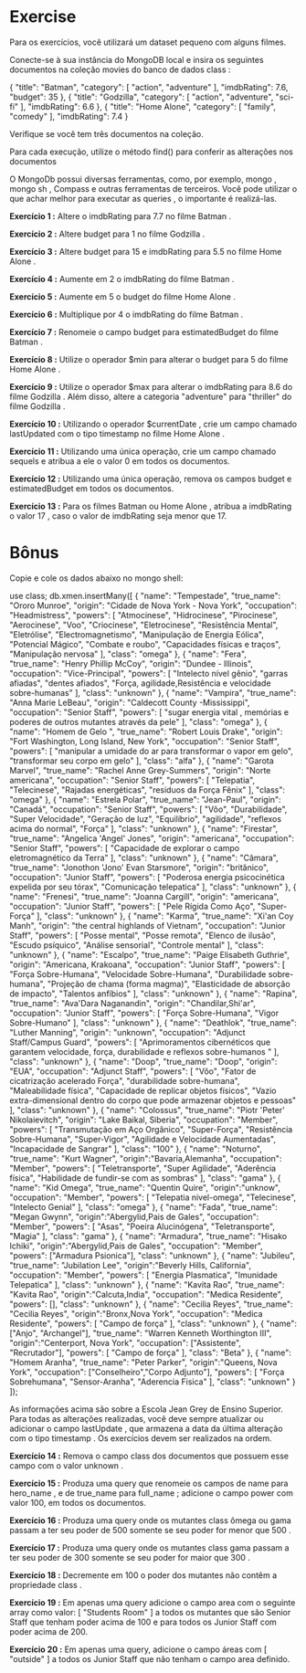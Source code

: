 # Exercise
Para os exercícios, você utilizará um dataset pequeno com alguns filmes.

Conecte-se à sua instância do MongoDB local e insira os seguintes documentos na coleção movies do banco de dados class :

{
  "title": "Batman",
  "category": [ "action", "adventure" ],
  "imdbRating": 7.6,
  "budget": 35
},
{
  "title": "Godzilla",
  "category": [ "action", "adventure", "sci-fi" ],
  "imdbRating": 6.6
},
{
  "title": "Home Alone",
  "category": [ "family", "comedy" ],
  "imdbRating": 7.4
}

Verifique se você tem três documentos na coleção.

Para cada execução, utilize o método find() para conferir as alterações nos documentos

O MongoDb possui diversas ferramentas, como, por exemplo, mongo , mongo sh , Compass e outras ferramentas de terceiros. Você pode utilizar o que achar melhor para executar as queries , o importante é realizá-las.

**Exercício 1 :** 
Altere o imdbRating para 7.7 no filme Batman .

**Exercício 2 :** 
Altere budget para 1 no filme Godzilla .

**Exercício 3 :** 
Altere budget para 15 e imdbRating para 5.5 no filme Home Alone .

**Exercício 4 :** 
Aumente em 2 o imdbRating do filme Batman .

**Exercício 5 :** 
Aumente em 5 o budget do filme Home Alone .

**Exercício 6 :** 
Multiplique por 4 o imdbRating do filme Batman .

**Exercício 7 :** 
Renomeie o campo budget para estimatedBudget do filme Batman .

**Exercício 8 :** 
Utilize o operador $min para alterar o budget para 5 do filme Home Alone .

**Exercício 9 :**
Utilize o operador $max para alterar o imdbRating para 8.6 do filme Godzilla . Além disso, altere a categoria "adventure" para "thriller" do filme Godzilla .

**Exercício 10 :** 
Utilizando o operador $currentDate , crie um campo chamado lastUpdated com o tipo timestamp no filme Home Alone .

**Exercício 11 :** 
Utilizando uma única operação, crie um campo chamado sequels e atribua a ele o valor 0 em todos os documentos.

**Exercício 12 :** 
Utilizando uma única operação, remova os campos budget e estimatedBudget em todos os documentos.

**Exercício 13 :**
Para os filmes Batman ou Home Alone , atribua a imdbRating o valor 17 , caso o valor de imdbRating seja menor que 17.

# Bônus
Copie e cole os dados abaixo no mongo shell:

use class;
db.xmen.insertMany([
  {
      "name": "Tempestade",
      "true_name": "Ororo Munroe",
      "origin": "Cidade de Nova York - Nova York",
      "occupation": "Headmistress",
      "powers": [
        "Atmocinese",
        "Hidrocinese",
        "Pirocinese",
        "Aerocinese",
        "Voo",
        "Criocinese",
        "Eletrocinese",
        "Resistência Mental",
        "Eletrólise",
        "Electromagnetismo",
        "Manipulação de Energia Eólica",
        "Potencial Mágico",
        "Combate e roubo",
        "Capacidades físicas e traços",
        "Manipulação nervosa"
        ],
      "class": "omega"
    },
    {
      "name": "Fera",
      "true_name": "Henry Phillip McCoy",
      "origin": "Dundee - Illinois",
      "occupation": "Vice-Principal",
      "powers": [
        "Intelecto nível gênio",
        "garras afiadas",
        "dentes afiados",
        "Força, agilidade,Resistência e velocidade sobre-humanas"
      ],
      "class": "unknown"
    },
    {
      "name": "Vampira",
      "true_name": "Anna Marie LeBeau",
      "origin": "Caldecott County -Mississippi",
      "occupation": "Senior Staff",
      "powers": [
        "sugar energia vital , memórias e poderes de outros mutantes através da pele"
      ],
      "class": "omega"
    },
    {
      "name": "Homem de Gelo ",
      "true_name": "Robert Louis Drake",
      "origin": "Fort Washington, Long Island, New York",
      "occupation": "Senior Staff",
      "powers": [
        "manipular a umidade do ar para transformar o vapor em gelo",
        "transformar seu corpo em gelo"
      ],
      "class": "alfa"
    },
    {
      "name": "Garota Marvel",
      "true_name": "Rachel Anne Grey-Summers",
      "origin": "Norte americana",
      "occupation": "Senior Staff",
      "powers": [
        "Telepatia",
        "Telecinese",
        "Rajadas energéticas",
        "residuos da Força Fênix"
      ],
      "class": "omega"
    },
    {
      "name": "Estrela Polar",
      "true_name": "Jean-Paul",
      "origin": "Canadá",
      "occupation": "Senior Staff",
      "powers": [
        "Vôo",
        "Durabilidade",
        "Super Velocidade",
        "Geração de luz",
        "Equilíbrio",
        "agilidade",
        "reflexos acima do normal",
        "Força"
      ],
      "class": "unknown"
    },
    {
      "name": "Firestar",
      "true_name": "Angelica 'Angel' Jones",
      "origin": "americana",
      "occupation": "Senior Staff",
      "powers": [
        "Capacidade de explorar o campo eletromagnético da Terra"
      ],
      "class": "unknown"
    },
    {
      "name": "Câmara",
      "true_name": "Jonothon 'Jono' Evan Starsmore",
      "origin": "britânico",
      "occupation": "Junior Staff",
      "powers": [
        "Poderosa energia psicocinética expelida por seu tórax",
        "Comunicação telepatica"
      ],
      "class": "unknown"
    },
    {
      "name": "Frenesi",
      "true_name": "Joanna Cargill",
      "origin": "americana",
      "occupation": "Junior Staff",
      "powers": [
        "Pele Rígida Como Aço", 
        "Super-Força"
      ],
      "class": "unknown"
    },
    {
      "name": "Karma",
      "true_name": "Xi'an Coy Manh",
      "origin": "the central highlands of Vietnam",
      "occupation": "Junior Staff",
      "powers": [
        "Posse mental",
        "Posse remota",
        "Elenco de ilusão",
        "Escudo psíquico",
        "Análise sensorial",
        "Controle mental"
      ],
      "class": "unknown"
    },
    {
      "name": "Escalpo",
      "true_name": "Paige Elisabeth Guthrie",
      "origin": "Americana, Krakoana",
      "occupation": "Junior Staff",
      "powers": [
        "Força Sobre-Humana",
        "Velocidade Sobre-Humana",
        "Durabilidade sobre-humana",
        "Projeção de chama (forma magma)",
        "Elasticidade de absorção de impacto",
        "Talentos anfíbios"
      ],
      "class": "unknown"
    },
    {
      "name": "Rapina",
      "true_name": "Ava'Dara Naganandin",
      "origin": "Chandilar,Shi'ar",
      "occupation": "Junior Staff",
      "powers": [
        "Força Sobre-Humana",
        "Vigor Sobre-Humano"
      ],
      "class": "unknown"
    },
    {
      "name": "Deathlok",
      "true_name": "Luther Manning",
      "origin": "unknown",
      "occupation": "Adjunct Staff/Campus Guard",
      "powers": [
        "Aprimoramentos cibernéticos que garantem velocidade, força, durabilidade e reflexos sobre-humanos "
      ],
      "class": "unknown"
    },
    {
      "name": "Doop",
      "true_name": "Doop",
      "origin": "EUA",
      "occupation": "Adjunct Staff",
      "powers": [
        "Vôo",
        "Fator de cicatrização acelerado Força",
        "durabilidade sobre-humana",
        "Maleabilidade física",
        "Capacidade de replicar objetos físicos",
        "Vazio extra-dimensional dentro do corpo que pode armazenar objetos e pessoas"
      ],
      "class": "unknown"
    },
    {
      "name": "Colossus",
      "true_name": "Piotr 'Peter' Nikolaievitch",
      "origin": "Lake Baikal, Siberia",
      "occupation": "Member",
      "powers": [
        "Transmutação em Aço Orgânico",
        "Super-Força",
        "Resistência Sobre-Humana",
        "Super-Vigor",
        "Agilidade e Velocidade Aumentadas",
        "Incapacidade de Sangrar"
      ],
      "class": "100"
    },
    {
      "name": "Noturno",
      "true_name": "Kurt Wagner",
      "origin":"Bavaria,Alemanha",
      "occupation": "Member",
      "powers": [
        "Teletransporte",
        "Super Agilidade",
        "Aderência física",
        "Habilidade de fundir-se com as sombras"
      ],
      "class": "gama"
  },
  {
      "name": "Kid Omega",
      "true_name": "Quentin Quire",
      "origin":"unknow",
      "occupation": "Member",
      "powers": [
        "Telepatia nivel-omega",
        "Telecinese",
        "Intelecto Genial"
      ],
      "class": "omega"
  },
  {
      "name": "Fada",
      "true_name": "Megan Gwynn",
      "origin":"Abergylid,Pais de Gales",
      "occupation": "Member",
      "powers": [
        "Asas",
        "Poeira Alucinógena",
        "Teletransporte",
        "Magia"
      ],
      "class": "gama"
  },
  {
      "name": "Armadura",
      "true_name": "Hisako Ichiki",
      "origin":"Abergylid,Pais de Gales",
      "occupation": "Member",
      "powers": ["Armadura Psionica"],
      "class": "unknown"
  },
  {
      "name": "Jubileu",
      "true_name": "Jubilation Lee",
      "origin":"Beverly Hills, California",
      "occupation": "Member",
      "powers": [
        "Energia Plasmatica",
        "Imunidade Telepatica"
      ],
      "class": "unknown"
  },
  {
      "name": "Kavita Rao",
      "true_name": "Kavita Rao",
      "origin":"Calcuta,India",
      "occupation": "Medica Residente",
      "powers": [],
      "class": "unknown"
  },
  {
      "name": "Cecilia Reyes",
      "true_name": "Cecilia Reyes",
      "origin":"Bronx,Nova York",
      "occupation": "Medica Residente",
      "powers": [
        "Campo de força"
      ],
      "class": "unknown"
  },
  {
      "name": ["Anjo", "Archangel"],
      "true_name": "Warren Kenneth Worthington III",
      "origin":"Centerport, Nova York",
      "occupation": ["Assistente", "Recrutador"],
      "powers": [
        "Campo de força"
      ],
      "class": "Beta"
  },
  {
      "name": "Homem Aranha",
      "true_name": "Peter Parker",
      "origin":"Queens, Nova York",
      "occupation": ["Conselheiro","Corpo Adjunto"],
      "powers": [
        "Força Sobrehumana",
        "Sensor-Aranha",
        "Aderencia Fisica"
      ],
      "class": "unknown"
  }
]);

As informações acima são sobre a Escola Jean Grey de Ensino Superior. Para todas as alterações realizadas, você deve sempre atualizar ou adicionar o campo lastUpdate , que armazena a data da última alteração com o tipo timestamp . Os exercícios devem ser realizados na ordem.

**Exercício 14 :** 
Remova o campo class dos documentos que possuem esse campo com o valor unknown .

**Exercício 15 :** 
Produza uma query que renomeie os campos de name para hero_name , e de true_name para full_name ; adicione o campo power com valor 100, em todos os documentos.

**Exercício 16 :** 
Produza uma query onde os mutantes class ômega ou gama passam a ter seu poder de 500 somente se seu poder for menor que 500 .

**Exercício 17 :** 
Produza uma query onde os mutantes class gama passam a ter seu poder de 300 somente se seu poder for maior que 300 .

**Exercício 18 :** 
Decremente em 100 o poder dos mutantes não contêm a propriedade class .

**Exercício 19 :** 
Em apenas uma query adicione o campo area com o seguinte array como valor: [ "Students Room" ] a todos os mutantes que são Senior Staff que tenham poder acima de 100 e para todos os Junior Staff com poder acima de 200.

**Exercício 20 :**
Em apenas uma query, adicione o campo áreas com [ "outside" ] a todos os Junior Staff que não tenham o campo area definido.